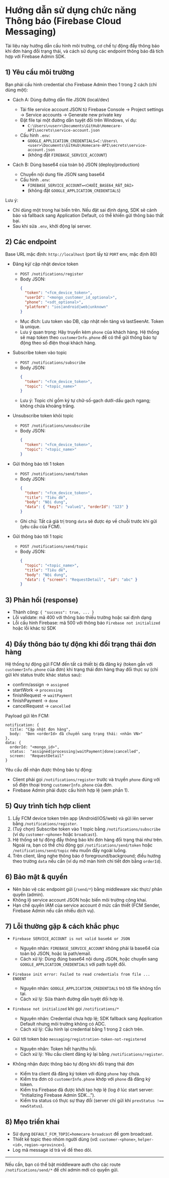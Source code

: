 # Hướng dẫn sử dụng chức năng Thông báo (Firebase Cloud Messaging)

Tài liệu này hướng dẫn cấu hình môi trường, cơ chế tự động đẩy thông báo khi đơn hàng đổi trạng thái, và cách sử dụng các endpoint thông báo đã tích hợp với Firebase Admin SDK.

## 1) Yêu cầu môi trường

Bạn phải cấu hình credential cho Firebase Admin theo 1 trong 2 cách (chỉ dùng một):

- Cách A: Dùng đường dẫn file JSON (local/dev)
  - Tải file service account JSON từ Firebase Console → Project settings → Service accounts → Generate new private key
  - Đặt file tại một đường dẫn tuyệt đối trên Windows, ví dụ:
    - `C:\Users\<user>\Documents\GitHub\Homecare-API\secrets\service-account.json`
  - Cấu hình `.env`:
    - `GOOGLE_APPLICATION_CREDENTIALS=C:\Users\<user>\Documents\GitHub\Homecare-API\secrets\service-account.json`
    - (không đặt `FIREBASE_SERVICE_ACCOUNT`)

- Cách B: Dùng base64 của toàn bộ JSON (deploy/production)
  - Chuyển nội dung file JSON sang base64
  - Cấu hình `.env`:
    - `FIREBASE_SERVICE_ACCOUNT=<CHUỖI_BASE64_RẤT_DÀI>`
    - (không đặt `GOOGLE_APPLICATION_CREDENTIALS`)

Lưu ý:
- Chỉ dùng một trong hai biến trên. Nếu đặt sai định dạng, SDK sẽ cảnh báo và fallback sang Application Default, có thể khiến gửi thông báo thất bại.
- Sau khi sửa `.env`, khởi động lại server.

## 2) Các endpoint

Base URL mặc định: `http://localhost` (port lấy từ `PORT` env, mặc định 80)

- Đăng ký/ cập nhật device token
  - `POST /notifications/register`
  - Body JSON:
    ```json
    {
      "token": "<fcm_device_token>",
      "userId": "<mongo_customer_id_optional>",
      "phone": "<sdt_optional>",
      "platform": "ios|android|web|unknown"
    }
    ```
  - Mục đích: Lưu token vào DB, cập nhật nền tảng và lastSeenAt. Token là unique.
  - Lưu ý quan trọng: Hãy truyền kèm `phone` của khách hàng. Hệ thống sẽ map token theo `customerInfo.phone` để có thể gửi thông báo tự động theo số điện thoại khách hàng.

- Subscribe token vào topic
  - `POST /notifications/subscribe`
  - Body JSON:
    ```json
    {
      "token": "<fcm_device_token>",
      "topic": "<topic_name>"
    }
    ```
  - Lưu ý: Topic chỉ gồm ký tự chữ-số-gạch dưới-dấu gạch ngang; không chứa khoảng trắng.

- Unsubscribe token khỏi topic
  - `POST /notifications/unsubscribe`
  - Body JSON:
    ```json
    {
      "token": "<fcm_device_token>",
      "topic": "<topic_name>"
    }
    ```

- Gửi thông báo tới 1 token
  - `POST /notifications/send/token`
  - Body JSON:
    ```json
    {
      "token": "<fcm_device_token>",
      "title": "Tiêu đề",
      "body": "Nội dung",
      "data": { "key1": "value1", "orderId": "123" }
    }
    ```
  - Ghi chú: Tất cả giá trị trong `data` sẽ được ép về chuỗi trước khi gửi (yêu cầu của FCM).

- Gửi thông báo tới 1 topic
  - `POST /notifications/send/topic`
  - Body JSON:
    ```json
    {
      "topic": "<topic_name>",
      "title": "Tiêu đề",
      "body": "Nội dung",
      "data": { "screen": "RequestDetail", "id": "abc" }
    }
    ```

## 3) Phản hồi (response)
- Thành công: `{ "success": true, ... }`
- Lỗi validate: mã 400 với thông báo thiếu trường hoặc sai định dạng
- Lỗi cấu hình Firebase: mã 500 với thông báo `Firebase not initialized` hoặc lỗi khác từ SDK

## 4) Đẩy thông báo tự động khi đổi trạng thái đơn hàng
Hệ thống tự động gửi FCM đến tất cả thiết bị đã đăng ký (token gắn với `customerInfo.phone` của đơn) khi trạng thái đơn hàng thay đổi thực sự (chỉ gửi khi status trước khác status sau):

- confirm/assign → `assigned`
- startWork → `processing`
- finishRequest → `waitPayment`
- finishPayment → `done`
- cancelRequest → `cancelled`

Payload gửi lên FCM:

```
notification: {
  title: "Cập nhật đơn hàng",
  body:  "Đơn <orderId> đã chuyển sang trạng thái: <nhãn VN>"
},
data: {
  orderId: "<mongo_id>",
  status:  "assigned|processing|waitPayment|done|cancelled",
  screen:  "RequestDetail"
}
```

Yêu cầu để nhận được thông báo tự động:
- Client phải gọi `/notifications/register` trước và truyền `phone` đúng với số điện thoại trong `customerInfo.phone` của đơn.
- Firebase Admin phải được cấu hình hợp lệ (xem phần 1).

## 5) Quy trình tích hợp client
1. Lấy FCM device token trên app (Android/iOS/web) và gửi lên server bằng `/notifications/register`.
2. (Tuỳ chọn) Subscribe token vào 1 topic bằng `/notifications/subscribe` (ví dụ `customer-<phone>` hoặc `broadcast`).
3. Hệ thống sẽ tự động đẩy thông báo khi đơn hàng đổi trạng thái như trên. Ngoài ra, bạn có thể chủ động gọi `/notifications/send/token` hoặc `/notifications/send/topic` nếu muốn đẩy ngoài luồng.
4. Trên client, lắng nghe thông báo ở foreground/background; điều hướng theo trường `data` nếu cần (ví dụ mở màn hình chi tiết đơn bằng `orderId`).

## 6) Bảo mật & quyền
- Nên bảo vệ các endpoint gửi (`/send/*`) bằng middleware xác thực/ phân quyền (admin).
- Không lộ service account JSON hoặc biến môi trường công khai.
- Hạn chế quyền IAM của service account ở mức cần thiết (FCM Sender, Firebase Admin nếu cần nhiều dịch vụ).

## 7) Lỗi thường gặp & cách khắc phục
- `Firebase SERVICE_ACCOUNT is not valid base64 or JSON`
  - Nguyên nhân: `FIREBASE_SERVICE_ACCOUNT` không phải là base64 của toàn bộ JSON, hoặc là path/email.
  - Cách xử lý: Dùng đúng base64 nội dung JSON, hoặc chuyển sang `GOOGLE_APPLICATION_CREDENTIALS` với path tuyệt đối.

- `Firebase init error: Failed to read credentials from file ... ENOENT`
  - Nguyên nhân: `GOOGLE_APPLICATION_CREDENTIALS` trỏ tới file không tồn tại.
  - Cách xử lý: Sửa thành đường dẫn tuyệt đối hợp lệ.

- `Firebase not initialized` khi gọi `/notifications/*`
  - Nguyên nhân: Credential chưa hợp lệ; SDK fallback sang Application Default nhưng môi trường không có ADC.
  - Cách xử lý: Cấu hình lại credential bằng 1 trong 2 cách trên.

- Gửi tới token báo `messaging/registration-token-not-registered`
  - Nguyên nhân: Token hết hạn/thu hồi.
  - Cách xử lý: Yêu cầu client đăng ký lại bằng `/notifications/register`.

- Không nhận được thông báo tự động khi đổi trạng thái đơn
  - Kiểm tra client đã đăng ký token với đúng `phone` hay chưa.
  - Kiểm tra đơn có `customerInfo.phone` khớp với `phone` đã đăng ký token.
  - Kiểm tra Firebase đã được khởi tạo hợp lệ (log ở lúc start server: “Initializing Firebase Admin SDK…”).
  - Kiểm tra status có thực sự thay đổi (server chỉ gửi khi `prevStatus !== newStatus`).

## 8) Mẹo triển khai
- Sử dụng `DEFAULT_FCM_TOPIC=homecare-broadcast` để gom broadcast.
- Thiết kế topic theo nhóm người dùng (vd: `customer-<phone>`, `helper-<id>`, `region-<province>`).
- Log mã message id trả về để theo dõi.

---

Nếu cần, bạn có thể bật middleware auth cho các route `/notifications/send/*` để chỉ admin mới có quyền gửi.
